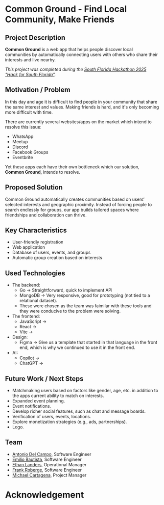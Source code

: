 # Common Ground - Find Local Community, Make Friends

## Project Description

**Common Ground** is a web app that helps people discover local communities by automatically connecting users with others who share their interests and live nearby.

_This project was completed during the [South Florida Hackathon 2025 "Hack for South Florida"](https://tickets.joinshowup.io/event/hackathon-2025-hack-for-south-florid)._

## Motivation / Problem

In this day and age it is difficult to find people in your community that share the same interest and values. Making friends is hard, and it's only becoming more difficult with time.

There are currently several websites/apps on the market which intend to resolve this issue:
* WhatsApp
* Meetup
* Discord
* Facebook Groups
* Eventbrite

Yet these apps each have their own bottleneck which our solution, **Common Ground**, intends to resolve.

## Proposed Solution

Common Ground automatically creates communities based on users’ selected interests and geographic proximity. Instead of forcing people to search endlessly for groups, our app builds tailored spaces where friendships and collaboration can thrive.

## Key Characteristics
* User-friendly registration
* Web application
* Database of users, events, and groups
* Automatic group creation based on interests

## Used Technologies
* The backend:
  * Go -> Straightforward, quick to implement API
  * MongoDB -> Very responsive, good for prototyping (not tied to a relational dataset).
  * These were chosen as the team was faimilar with these tools and they were conducive to the problem were solving.
* The frontend:
  * JavaScript ->
  * React ->
  * Vite ->
* Design:
  * Figma -> Give us a template that started in that language in the front end, which is why we continued to use it in the front end.
* AI:
  * Copilot ->
  * ChatGPT ->

## Future Work / Next Steps

* Matchmaking users based on factors like gender, age, etc. in addition to the apps current ability to match on interests.
* Expanded event planning.
* Event notifications.
* Develop richer social features, such as chat and message boards.
* Verification of users, events, locations.
* Explore monetization strategies (e.g., ads, partnerships).
* Logo.

## Team
* [Antonio Del Campo](https://www.linkedin.com/in/antonio-del-campo/), Software Engineer
* [Emilio Bautista](https://www.linkedin.com/in/jairobautistam/), Software Engineer
* [Ethan Landers](https://www.linkedin.com/in/ethanlanders/), Operational Manager
* [Frank Roberge](https://www.linkedin.com/in/frank-roberge/), Software Engineer
* [Michael Cartagena](https://www.linkedin.com/in/mcartaofficial/), Project Manager

# Acknowledgement
